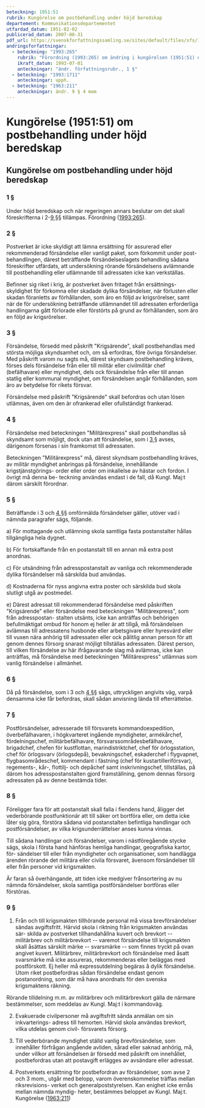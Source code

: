 ```yaml
---
beteckning: 1951:51
rubrik: Kungörelse om postbehandling under höjd beredskap
departement: Kommunikationsdepartementet
utfardad_datum: 1951-02-02
publicerad_datum: 2007-08-31
pdf_url: https://svenskforfattningssamling.se/sites/default/files/sfs/1951-02/SFS1951-51.pdf
andringsforfattningar:
  - beteckning: "1993:265"
    rubrik: "Förordning (1993:265) om ändring i kungörelsen (1951:51) om postbehandling under beredskapstillstånd och krig"
    ikraft_datum: 1993-07-01
    anteckningar: "ändr. författningsrubr., 1 §"
  - beteckning: "1993:1711"
    anteckningar: upph.
  - beteckning: "1963:211"
    anteckningar: ändr. 9 § 4 mom
---
```


# Kungörelse (1951:51) om postbehandling under höjd beredskap

## Kungörelse om postbehandling under höjd beredskap

### 1 §

Under höjd beredskap och när regeringen annars beslutar om det skall föreskrifterna i 2-[9 §](#9)§ tillämpas. Förordning ([1993:265](https://selex.se/eli/sfs/1993/265)).

### 2 §

Postverket är icke skyldigt att lämna ersättning för assurerad eller rekommenderad försändelse eller vanligt paket, som förkommit under post- behandlingen, därest beträffande försändelseslagets behandling sådana föreskrifter utfärdats, att undersökning rörande försändelsens avlämnande till postbehandling eller utlämnande till adressaten icke kan verkställas.

Befinner sig riket i krig, är postverket även fritaget från ersättnings- skyldighet för förkomna eller skadade dylika försändelser, när förlusten eller skadan föranletts av förhållanden, som äro en följd av krigsrörelser, samt när de för undersökning beträffande utlämnandet till adressaten erforderliga handlingarna gått förlorade eller förstörts på grund av förhållanden, som äro en följd av krigsrörelser.

### 3 §

Försändelse, försedd med påskrift "Krigsärende", skall postbehandlas med största möjliga skyndsamhet och, om så erfordras, före övriga försändelser. Med påskrift varom nu sagts må, därest skyndsam postbehandling kräves, förses dels försändelse från eller till militär eller civilmilitär chef (befälhavare) eller myndighet, dels ock försändelse från eller till annan statlig eller kommunal myndighet, om försändelsen angår förhållanden, som äro av betydelse för rikets försvar.

Försändelse med påskrift "Krigsärende" skall befordras och utan lösen utlämnas, även om den är ofrankerad eller ofullständigt frankerad.

### 4 §

Försändelse med beteckningen "Militärexpress" skall postbehandlas så skyndsamt som möjligt, dock utan att försändelse, som i [3 §](#3) avses, därigenom försenas i sin framkomst till adressaten.

Beteckningen "Militärexpress" må, därest skyndsam postbehandling kräves, av militär myndighet anbringas på försändelse, innehållande krigstjänstgörings- order eller order om inkallelse av hästar och fordon. I övrigt må denna be- teckning användas endast i de fall, då Kungl. Maj:t därom särskilt förordnar.

### 5 §

Beträffande i 3 och [4 §](#4)§ omförmälda försändelser gäller, utöver vad i nämnda paragrafer sägs, följande.

a) För mottagande och utlämning skola samtliga fasta postanstalter hållas tillgängliga hela dygnet.

b) För fortskaffande från en postanstalt till en annan må extra post anordnas.

c) För utsändning från adresspostanstalt av vanliga och rekommenderade dylika försändelser må särskilda bud användas.

d) Kostnaderna för nyss angivna extra poster och särskilda bud skola slutligt utgå av postmedel.

e) Därest adressat till rekommenderad försändelse med påskriften "Krigsärende" eller försändelse med beteckningen "Militärexpress", som från adresspostan- stalten utsänts, icke kan anträffas och behörigen befullmäktigat ombud för honom ej heller är att tillgå, må försändelsen avlämnas till adressatens husbonde eller arbetsgivare eller hyresvärd eller till vuxen nära anhörig till adressaten eller ock pålitlig annan person för att genom dennes försorg snarast möjligt tillställas adressaten. Därest person, till vilken försändelse av här ifrågavarande slag må avlämnas, icke kan anträffas, må försändelse med beteckningen "Militärexpress" utlämnas som vanlig försändelse i allmänhet.

### 6 §

Då på försändelse, som i 3 och [4 §](#4)§ sägs, uttryckligen angivits väg, varpå densamma icke får befordras, skall sådan anvisning lända till efterrättelse.

### 7 §

Postförsändelser, adresserade till försvarets kommandoexpedition, överbefälhavaren, i högkvarteret ingående myndigheter, armékårchef, fördelningschef, militärbefälhavare, försvarssområdesbefälhavare, brigadchef, chefen för kustflottan, marindistriktchef, chef för örlogsstation, chef för örlogsvarv (örlogsdepå), bevakningschef, eskaderchef i flygvapnet, flygbasområdeschef, kommendant i fästning (chef för kustartilleriförsvar), regements-, kår-, flottilj- och depåchef samt inskrivningschef, tillställas, på därom hos adresspostanstalten gjord framställning, genom dennas försorg adressaten på av denne bestämda tider.

### 8 §

Föreligger fara för att postanstalt skall falla i fiendens hand, åligger det vederbörande postfunktionär att till säker ort bortföra eller, om detta icke låter sig göra, förstöra sådana vid postanstalten befintliga handlingar och postförsändelser, av vilka krigsunderrättelser anses kunna vinnas.

Till sådana handlingar och försändelser, varom i nästföregående stycke sägs, skola i första hand hänföras hemliga handlingar, geografiska kartor, för- sändelser till eller från myndigheter och organisationer, som handlägga ärenden rörande det militära eller civila försvaret, ävensom försändelser till eller från personer vid krigsmakten.

Är faran så överhängande, att tiden icke medgiver frånsortering av nu nämnda försändelser, skola samtliga postförsändelser bortföras eller förstöras.

### 9 §

1. Från och till krigsmakten tillhörande personal må vissa brevförsändelser sändas avgiftsfritt. Härvid skola i riktning från krigsmakten användas sär- skilda av postverket tillhandahållna kuvert och brevkort -- militärbrev och militärbrevkort -- varemot försändelse till krigsmakten skall åsättas särskilt märke -- svarsmärke -- som finnes tryckt på ovan angivet kuvert. Militärbrev, militärbrevkort och försändelse med åsatt svarsmärke må icke assureras, rekommenderas eller beläggas med postförskott. Ej heller må expressutdelning begäras å dylik försändelse. Utom riket postbefordras sådan försändelse endast genom postanordning, som där må hava anordnats för den svenska krigsmaktens räkning.

Rörande tilldelning m.m. av militärbrev och militärbrevkort gälla de närmare bestämmelser, som meddelas av Kungl. Maj:t i kommandoväg.

2. Evakuerade civilpersoner må avgiftsfritt sända anmälan om sin inkvarterings- adress till hemorten. Härvid skola användas brevkort, vilka utdelas genom civil- försvarets försorg.

3. Till vederbörande myndighet ställd vanlig brevförsändelse, som innehåller förfrågan angående avliden, sårad eller saknad anhörig, må, under villkor att försändelsen är försedd med påskrift om innehållet, postbefordras utan att postavgift erlägges av avsändare eller adressat.

4. Postverkets ersättning för postbefordran av försändelser, som avse 2 och 3 mom., utgår med belopp, varom överenskommelse träffas mellan riksrevisions- verket och generalpoststyrelsen. Kan enighet icke ernås mellan nämnda myndig- heter, bestämmes beloppet av Kungl. Maj:t. Kungörelse ([1963:211](https://selex.se/eli/sfs/1963/211))